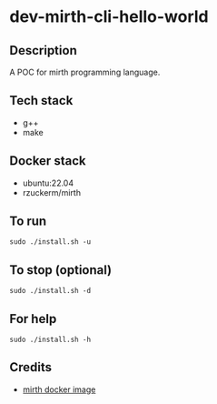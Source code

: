 # dev-mirth-cli-hello-world

## Description
A POC for mirth programming language.

## Tech stack
- g++
- make

## Docker stack
- ubuntu:22.04
- rzuckerm/mirth

## To run
`sudo ./install.sh -u`

## To stop (optional)
`sudo ./install.sh -d`

## For help
`sudo ./install.sh -h`

## Credits
- [mirth docker image](https://github.com/rzuckerm/mirth-docker-image.git)